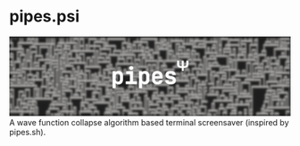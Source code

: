 # pipes.psi

![pipes.psi Banner](https://raw.githubusercontent.com/make-42/pipes.psi/main/GithubRepoAssets/banner.webp)
A wave function collapse algorithm based terminal screensaver (inspired by pipes.sh).
